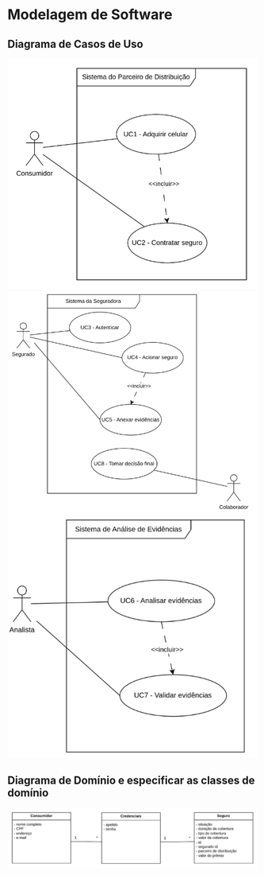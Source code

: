 # Modelagem de Software

## Diagrama de Casos de Uso

![UC Partner](assets/uc_diagram_partner.png)
![UC Insurer](assets/uc_diagram_insurer.png)
![UC Evidence](assets/uc_diagram_evidence.png)

## Diagrama de Domínio e especificar as classes de domínio

![UML Classes](assets/uml_classes.png)
